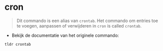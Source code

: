 # cron

> Dit commando is een alias van `crontab`.
> Het commando om entries toe te voegen, aanpassen of verwijderen in `cron` is called `crontab`.

- Bekijk de documentatie van het originele commando:

`tldr crontab`
